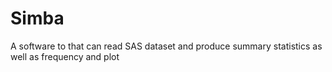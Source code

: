 # Simba
A software to that can read SAS dataset and produce summary statistics as well as frequency and plot
